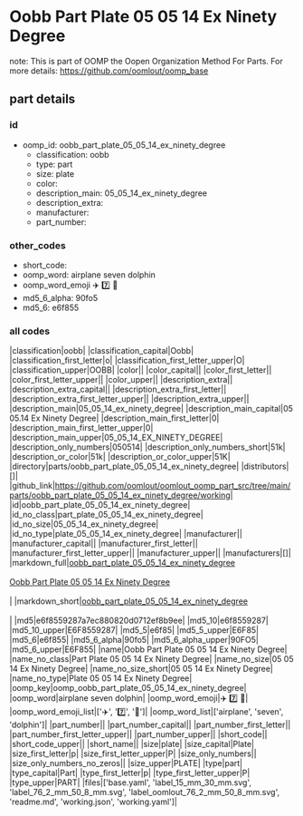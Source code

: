 # Oobb Part Plate 05 05 14 Ex Ninety Degree  

note: This is part of OOMP the Oopen Organization Method For Parts. For more details: https://github.com/oomlout/oomp_base

##  part details





### id
* oomp_id: oobb_part_plate_05_05_14_ex_ninety_degree
  * classification: oobb
  * type: part
  * size: plate
  * color: 
  * description_main: 05_05_14_ex_ninety_degree
  * description_extra: 
  * manufacturer: 
  * part_number: 

### other_codes
* short_code: 
* oomp_word: airplane seven dolphin
* oomp_word_emoji :airplane: :seven: :dolphin:
* md5_6_alpha: 90fo5
* md5_6: e6f855

### all codes 
|classification|oobb|
|classification_capital|Oobb|
|classification_first_letter|o|
|classification_first_letter_upper|O|
|classification_upper|OOBB|
|color||
|color_capital||
|color_first_letter||
|color_first_letter_upper||
|color_upper||
|description_extra||
|description_extra_capital||
|description_extra_first_letter||
|description_extra_first_letter_upper||
|description_extra_upper||
|description_main|05_05_14_ex_ninety_degree|
|description_main_capital|05 05.14 Ex Ninety Degree|
|description_main_first_letter|0|
|description_main_first_letter_upper|0|
|description_main_upper|05_05_14_EX_NINETY_DEGREE|
|description_only_numbers|050514|
|description_only_numbers_short|51k|
|description_or_color|51k|
|description_or_color_upper|51K|
|directory|parts/oobb_part_plate_05_05_14_ex_ninety_degree|
|distributors|[]|
|github_link|https://github.com/oomlout/oomlout_oomp_part_src/tree/main/parts/oobb_part_plate_05_05_14_ex_ninety_degree/working|
|id|oobb_part_plate_05_05_14_ex_ninety_degree|
|id_no_class|part_plate_05_05_14_ex_ninety_degree|
|id_no_size|05_05_14_ex_ninety_degree|
|id_no_type|plate_05_05_14_ex_ninety_degree|
|manufacturer||
|manufacturer_capital||
|manufacturer_first_letter||
|manufacturer_first_letter_upper||
|manufacturer_upper||
|manufacturers|[]|
|markdown_full|[oobb_part_plate_05_05_14_ex_ninety_degree](https://github.com/oomlout/oomlout_oomp_part_src/tree/main/parts/oobb_part_plate_05_05_14_ex_ninety_degree/working)<br>[](https://github.com/oomlout/oomlout_oomp_part_src/tree/main/parts/oobb_part_plate_05_05_14_ex_ninety_degree/working)<br>[Oobb Part Plate 05 05 14 Ex Ninety Degree](https://github.com/oomlout/oomlout_oomp_part_src/tree/main/parts/oobb_part_plate_05_05_14_ex_ninety_degree/working)<br><br>|
|markdown_short|[oobb_part_plate_05_05_14_ex_ninety_degree](https://github.com/oomlout/oomlout_oomp_part_src/tree/main/parts/oobb_part_plate_05_05_14_ex_ninety_degree/working)<br><br>|
|md5|e6f8559287a7ec880820d0712ef8b9ee|
|md5_10|e6f8559287|
|md5_10_upper|E6F8559287|
|md5_5|e6f85|
|md5_5_upper|E6F85|
|md5_6|e6f855|
|md5_6_alpha|90fo5|
|md5_6_alpha_upper|90FO5|
|md5_6_upper|E6F855|
|name|Oobb Part Plate 05 05 14 Ex Ninety Degree|
|name_no_class|Part Plate 05 05 14 Ex Ninety Degree|
|name_no_size|05 05 14 Ex Ninety Degree|
|name_no_size_short|05 05 14 Ex Ninety Degree|
|name_no_type|Plate 05 05 14 Ex Ninety Degree|
|oomp_key|oomp_oobb_part_plate_05_05_14_ex_ninety_degree|
|oomp_word|airplane seven dolphin|
|oomp_word_emoji|:airplane: :seven: :dolphin:|
|oomp_word_emoji_list|[':airplane:', ':seven:', ':dolphin:']|
|oomp_word_list|['airplane', 'seven', 'dolphin']|
|part_number||
|part_number_capital||
|part_number_first_letter||
|part_number_first_letter_upper||
|part_number_upper||
|short_code||
|short_code_upper||
|short_name||
|size|plate|
|size_capital|Plate|
|size_first_letter|p|
|size_first_letter_upper|P|
|size_only_numbers||
|size_only_numbers_no_zeros||
|size_upper|PLATE|
|type|part|
|type_capital|Part|
|type_first_letter|p|
|type_first_letter_upper|P|
|type_upper|PART|
|files|['base.yaml', 'label_15_mm_30_mm.svg', 'label_76_2_mm_50_8_mm.svg', 'label_oomlout_76_2_mm_50_8_mm.svg', 'readme.md', 'working.json', 'working.yaml']|
